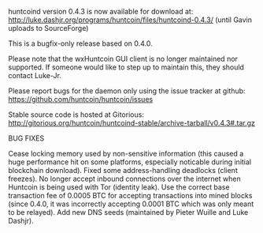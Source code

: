 huntcoind version 0.4.3 is now available for download at:
http://luke.dashjr.org/programs/huntcoin/files/huntcoind-0.4.3/ (until Gavin uploads to SourceForge)

This is a bugfix-only release based on 0.4.0.

Please note that the wxHuntcoin GUI client is no longer maintained nor supported. If someone would like to step up to maintain this, they should contact Luke-Jr.

Please report bugs for the daemon only using the issue tracker at github:
https://github.com/huntcoin/huntcoin/issues

Stable source code is hosted at Gitorious:
http://gitorious.org/huntcoin/huntcoind-stable/archive-tarball/v0.4.3#.tar.gz

BUG FIXES

Cease locking memory used by non-sensitive information (this caused a huge performance hit on some platforms, especially noticable during initial blockchain download).
Fixed some address-handling deadlocks (client freezes).
No longer accept inbound connections over the internet when Huntcoin is being used with Tor (identity leak).
Use the correct base transaction fee of 0.0005 BTC for accepting transactions into mined blocks (since 0.4.0, it was incorrectly accepting 0.0001 BTC which was only meant to be relayed).
Add new DNS seeds (maintained by Pieter Wuille and Luke Dashjr).

